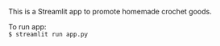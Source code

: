 This is a Streamlit app to promote homemade crochet goods.


To run app:  
`$ streamlit run app.py`  